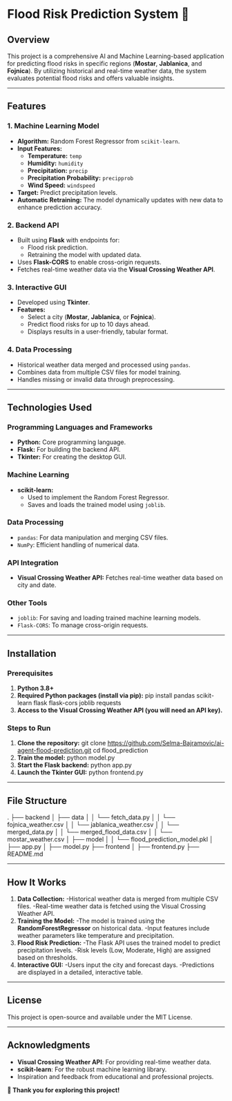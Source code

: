 # Flood Risk Prediction System 🌊

## Overview  
This project is a comprehensive AI and Machine Learning-based application for predicting flood risks in specific regions (**Mostar**, **Jablanica**, and **Fojnica**). By utilizing historical and real-time weather data, the system evaluates potential flood risks and offers valuable insights.  

---

## Features  

### 1. Machine Learning Model  
- **Algorithm:** Random Forest Regressor from `scikit-learn`.  
- **Input Features:**  
  - **Temperature:** `temp`  
  - **Humidity:** `humidity`  
  - **Precipitation:** `precip`  
  - **Precipitation Probability:** `precipprob`  
  - **Wind Speed:** `windspeed`  
- **Target:** Predict precipitation levels.  
- **Automatic Retraining:** The model dynamically updates with new data to enhance prediction accuracy.  

### 2. Backend API  
- Built using **Flask** with endpoints for:  
  - Flood risk prediction.  
  - Retraining the model with updated data.  
- Uses **Flask-CORS** to enable cross-origin requests.  
- Fetches real-time weather data via the **Visual Crossing Weather API**.  

### 3. Interactive GUI  
- Developed using **Tkinter**.  
- **Features:**  
  - Select a city (**Mostar**, **Jablanica**, or **Fojnica**).  
  - Predict flood risks for up to 10 days ahead.  
  - Displays results in a user-friendly, tabular format.  

### 4. Data Processing  
- Historical weather data merged and processed using `pandas`.  
- Combines data from multiple CSV files for model training.  
- Handles missing or invalid data through preprocessing.  

---

## Technologies Used  

### **Programming Languages and Frameworks**  
- **Python:** Core programming language.  
- **Flask:** For building the backend API.  
- **Tkinter:** For creating the desktop GUI.  

### **Machine Learning**  
- **scikit-learn:**  
  - Used to implement the Random Forest Regressor.  
  - Saves and loads the trained model using `joblib`.  

### **Data Processing**  
- `pandas`: For data manipulation and merging CSV files.  
- `NumPy`: Efficient handling of numerical data.  

### **API Integration**  
- **Visual Crossing Weather API:** Fetches real-time weather data based on city and date.  

### **Other Tools**  
- `joblib`: For saving and loading trained machine learning models.  
- `Flask-CORS`: To manage cross-origin requests.  

---

## Installation  

### **Prerequisites**  
1. **Python 3.8+**  
2. **Required Python packages (install via pip):**
   pip install pandas scikit-learn flask flask-cors joblib requests
3. **Access to the Visual Crossing Weather API (you will need an API key).**

### **Steps to Run**
1. **Clone the repository:**
git clone https://github.com/Selma-Bajramovic/ai-agent-flood-prediction.git
cd flood_prediction
2. **Train the model:**
   python model.py
3. **Start the Flask backend:**
   python app.py
4. **Launch the Tkinter GUI:**
   python frontend.py

---

## File Structure

.
├── backend
│   ├── data
│   │   └── fetch_data.py
│   │   └── fojnica_weather.csv
│   │   └── jablanica_weather.csv
│   │   └── merged_data.py
│   │   └── merged_flood_data.csv
│   │   └── mostar_weather.csv
│   ├── model
│   │   └── flood_prediction_model.pkl
│   ├── app.py
│   ├── model.py
├── frontend
│   ├── frontend.py
├── README.md 

---

## How It Works  

1. **Data Collection:**
   -Historical weather data is merged from multiple CSV files.
   -Real-time weather data is fetched using the Visual Crossing Weather API.
2. **Training the Model:**
   -The model is trained using the **RandomForestRegressor** on historical data.
   -Input features include weather parameters like temperature and precipitation.
3. **Flood Risk Prediction:**
   -The Flask API uses the trained model to predict precipitation levels.
   -Risk levels (Low, Moderate, High) are assigned based on thresholds.
4. **Interactive GUI:**
   -Users input the city and forecast days.
   -Predictions are displayed in a detailed, interactive table.

---

## License
This project is open-source and available under the MIT License.

---

## Acknowledgments
- **Visual Crossing Weather API**: For providing real-time weather data.
- **scikit-learn**: For the robust machine learning library.
- Inspiration and feedback from educational and professional projects.


**🌟 Thank you for exploring this project!**
